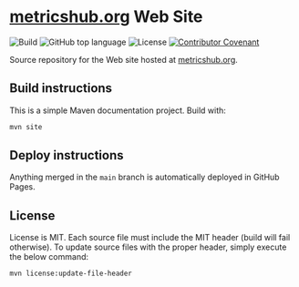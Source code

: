 # [metricshub.org](https://metricshub.org) Web Site

![Build](https://img.shields.io/github/actions/workflow/status/MetricsHub/metricshub.github.io/deploy.yml)
![GitHub top language](https://img.shields.io/badge/language-Markdown-blue)
![License](https://img.shields.io/github/license/MetricsHub/metricshub.github.io)
[![Contributor Covenant](https://img.shields.io/badge/Contributor%20Covenant-2.1-4baaaa.svg)](https://metricshub.org/code-of-conduct.html)

Source repository for the Web site hosted at [metricshub.org](https://metricshub.org).

## Build instructions

This is a simple Maven documentation project. Build with:

```bash
mvn site
```

## Deploy instructions

Anything merged in the `main` branch is automatically deployed in GitHub Pages.

## License

License is MIT. Each source file must include the MIT header (build will fail otherwise).
To update source files with the proper header, simply execute the below command:

```bash
mvn license:update-file-header
```
